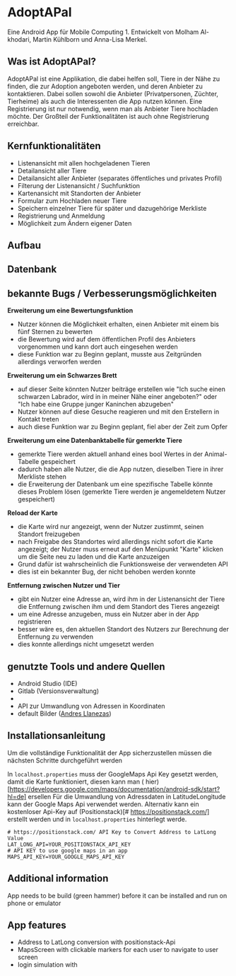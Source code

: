 # AdoptAPal

Eine Android App für Mobile Computing 1. Entwickelt von Molham Al-khodari, Martin Kühlborn und Anna-Lisa Merkel.

## Was ist AdoptAPal?

AdoptAPal ist eine Applikation, die dabei helfen soll, Tiere in der Nähe zu finden, die zur Adoption angeboten werden, und deren Anbieter zu kontaktieren. Dabei sollen sowohl die Anbieter (Privatpersonen, Züchter, Tierheime) als auch die Interessenten die App nutzen können. Eine Registrierung ist nur notwendig, wenn man als Anbieter Tiere hochladen möchte. Der Großteil der Funktionalitäten ist auch ohne Registrierung erreichbar.

## Kernfunktionalitäten
- Listenansicht mit allen hochgeladenen Tieren
- Detailansicht aller Tiere
- Detailansicht aller Anbieter (separates öffentliches und privates Profil)
- Filterung der Listenansicht / Suchfunktion
- Kartenansicht mit Standorten der Anbieter
- Formular zum Hochladen neuer Tiere
- Speichern einzelner Tiere für später und dazugehörige Merkliste
- Registrierung und Anmeldung
- Möglichkeit zum Ändern eigener Daten

## Aufbau

## Datenbank

## bekannte Bugs / Verbesserungsmöglichkeiten
**Erweiterung um eine Bewertungsfunktion**
- Nutzer können die Möglichkeit erhalten, einen Anbieter mit einem bis fünf Sternen zu bewerten
- die Bewertung wird auf dem öffentlichen Profil des Anbieters vorgenommen und kann dort auch eingesehen werden
- diese Funktion war zu Beginn geplant, musste aus Zeitgründen allerdings verworfen werden

**Erweiterung um ein Schwarzes Brett**
- auf dieser Seite könnten Nutzer beiträge erstellen wie "Ich suche einen schwarzen Labrador, wird in in meiner Nähe einer angeboten?" oder "Ich habe eine Gruppe junger Kaninchen abzugeben"
- Nutzer können auf diese Gesuche reagieren und mit den Erstellern in Kontakt treten
- auch diese Funktion war zu Beginn geplant, fiel aber der Zeit zum Opfer

**Erweiterung um eine Datenbanktabelle für gemerkte Tiere**
- gemerkte Tiere werden aktuell anhand eines bool Wertes in der Animal-Tabelle gespeichert
- dadurch haben alle Nutzer, die die App nutzen, dieselben Tiere in ihrer Merkliste stehen
- die Erweiterung der Datenbank um eine spezifische Tabelle könnte dieses Problem lösen (gemerkte Tiere werden je angemeldetem Nutzer gespeichert)

**Reload der Karte**
- die Karte wird nur angezeigt, wenn der Nutzer zustimmt, seinen Standort freizugeben
- nach Freigabe des Standortes wird allerdings nicht sofort die Karte angezeigt; der Nutzer muss erneut auf den Menüpunkt "Karte" klicken um die Seite neu zu laden und die Karte anzuzeigen
- Grund dafür ist wahrscheinlich die Funktionsweise der verwendeten API
- dies ist ein bekannter Bug, der nicht behoben werden konnte

**Entfernung zwischen Nutzer und Tier**
- gibt ein Nutzer eine Adresse an, wird ihm in der Listenansicht der Tiere die Entfernung zwischen ihm und dem Standort des Tieres angezeigt
- um eine Adresse anzugeben, muss ein Nutzer aber in der App registrieren
- besser wäre es, den aktuellen Standort des Nutzers zur Berechnung der Entfernung zu verwenden
- dies konnte allerdings nicht umgesetzt werden

## genutzte Tools und andere Quellen
- Android Studio (IDE)
- Gitlab (Versionsverwaltung)
- 
- API zur Umwandlung von Adressen in Koordinaten
- default Bilder ([Andres Llanezas](https://mrandrelo.myportfolio.com/profiles-project-animal-default-profile-pictures))

## Installationsanleitung

Um die vollständige Funktionalität der App sicherzustellen müssen die nächsten Schritte durchgeführt
werden

In `localhost.properties` muss der GoogleMaps Api Key gesetzt werden, damit die Karte funktioniert,
diesen kann man (
hier)[https://developers.google.com/maps/documentation/android-sdk/start?hl=de] ersellen
Für die Umwandlung von Adressdaten in LatitudeLongitude kann der Google Maps Api verwendet werden.
Alternativ kann ein kostenloser Api-Key auf (Positionstack)[# https://positionstack.com/] erstellt
werden und in `localhost.properties` hinterlegt werde.

```
# https://positionstack.com/ API Key to Convert Address to LatLong Value
LAT_LONG_API=YOUR_POSITIONSTACK_API_KEY
# API KEY to use google maps in an app
MAPS_API_KEY=YOUR_GOOGLE_MAPS_API_KEY
```

## Additional information

App needs to be build (green hammer) before it can be installed and run on phone or emulator

## App features

- Address to LatLong conversion with positionstack-Api
- MapsScreen with clickable markers for each user to navigate to user screen
- login simulation with

